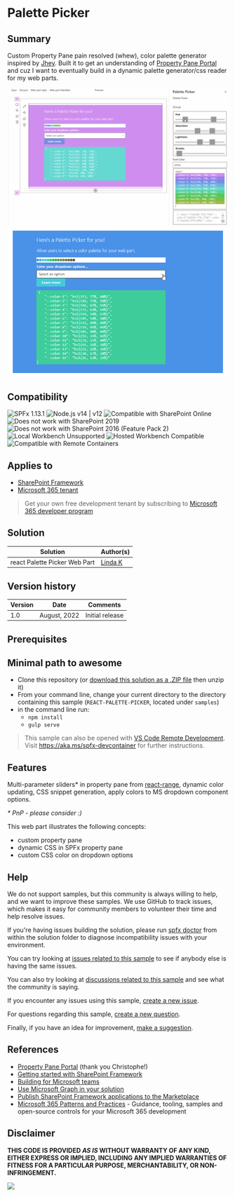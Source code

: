 # Palette Picker

## Summary

Custom Property Pane pain resolved (whew), color palette generator inspired by [Jhey](https://codepen.io/jh3y/pen/rNjbmBQ?editors=0011).
Built it to get an understanding of [Property Pane Portal](https://www.npmjs.com/package/property-pane-portal) and cuz I want to eventually build in a dynamic palette generator/css reader for my web parts.

![property pane view](images/palettePickerWebPart.gif)
![after save and refresh](images/palettePickerWebPartAfterSaveAndRefresh.gif)

## Compatibility

![SPFx 1.13.1](https://img.shields.io/badge/SPFx-1.12.1-green.svg)
![Node.js v14 | v12](https://img.shields.io/badge/Node.js-v14%20%7C%20v12-green.svg)
![Compatible with SharePoint Online](https://img.shields.io/badge/SharePoint%20Online-Compatible-green.svg)
![Does not work with SharePoint 2019](https://img.shields.io/badge/SharePoint%20Server%202019-Incompatible-red.svg "SharePoint Server 2019 requires SPFx 1.4.1 or lower")
![Does not work with SharePoint 2016 (Feature Pack 2)](https://img.shields.io/badge/SharePoint%20Server%202016%20(Feature%20Pack%202)-Incompatible-red.svg "SharePoint Server 2016 Feature Pack 2 requires SPFx 1.1")
![Local Workbench Unsupported](https://img.shields.io/badge/Local%20Workbench-Unsupported-red.svg "Local workbench is no longer available as of SPFx 1.13 and above")
![Hosted Workbench Compatible](https://img.shields.io/badge/Hosted%20Workbench-Compatible-green.svg)
![Compatible with Remote Containers](https://img.shields.io/badge/Remote%20Containers-Compatible-green.svg)

## Applies to

* [SharePoint Framework](https://docs.microsoft.com/sharepoint/dev/spfx/sharepoint-framework-overview)
* [Microsoft 365 tenant](https://docs.microsoft.com/sharepoint/dev/spfx/set-up-your-development-environment)

> Get your own free development tenant by subscribing to [Microsoft 365 developer program](http://aka.ms/o365devprogram)

## Solution

Solution|Author(s)
--------|---------
react Palette Picker Web Part | [Linda K](https://github.com/flowerbot)


## Version history

Version|Date|Comments
-------|----|--------
1.0|August, 2022|Initial release


## Prerequisites

<!--
Any special pre-requisites? Include any lists, permissions, offerings to the demo gods, or whatever else needs to be done for this web part to work.

Please describe the steps to configure the pre-requisites. Feel free to add screen shots, but make sure that there is a text description of the steps to perform.
 
-->

## Minimal path to awesome


* Clone this repository (or [download this solution as a .ZIP file](https://pnp.github.io/download-partial/?url=https://github.com/pnp/sp-dev-fx-webparts/tree/main/samples/REACT-PALETTE-PICKER) then unzip it)
* From your command line, change your current directory to the directory containing this sample (`REACT-PALETTE-PICKER`, located under `samples`)
* in the command line run:
  * `npm install`
  * `gulp serve`

> This sample can also be opened with [VS Code Remote Development](https://code.visualstudio.com/docs/remote/remote-overview). Visit <https://aka.ms/spfx-devcontainer> for further instructions.


## Features

Multi-parameter sliders* in property pane from [react-range](https://www.npmjs.com/package/react-range), dynamic color updating, CSS snippet generation, apply colors to MS dropdown component options.  

 *\* PnP - please consider :)*

This web part illustrates the following concepts:

* custom property pane
* dynamic CSS in SPFx property pane
* custom CSS color on dropdown options

## Help

We do not support samples, but this community is always willing to help, and we want to improve these samples. We use GitHub to track issues, which makes it easy for  community members to volunteer their time and help resolve issues.

If you're having issues building the solution, please run [spfx doctor](https://pnp.github.io/cli-microsoft365/cmd/spfx/spfx-doctor/) from within the solution folder to diagnose incompatibility issues with your environment.

You can try looking at [issues related to this sample](https://github.com/pnp/sp-dev-fx-webparts/issues?q=label%3A%22sample%3A%20REACT-PALETTE-PICKER%22) to see if anybody else is having the same issues.

You can also try looking at [discussions related to this sample](https://github.com/pnp/sp-dev-fx-webparts/discussions?discussions_q=REACT-PALETTE-PICKER) and see what the community is saying.

If you encounter any issues using this sample, [create a new issue](https://github.com/pnp/sp-dev-fx-webparts/issues/new?assignees=&labels=Needs%3A+Triage+%3Amag%3A%2Ctype%3Abug-suspected%2Csample%3A%20REACT-PALETTE-PICKER&template=bug-report.yml&sample=REACT-PALETTE-PICKER&authors=@flowerbot&title=REACT-PALETTE-PICKER%20-%20).

For questions regarding this sample, [create a new question](https://github.com/pnp/sp-dev-fx-webparts/issues/new?assignees=&labels=Needs%3A+Triage+%3Amag%3A%2Ctype%3Aquestion%2Csample%3A%20REACT-PALETTE-PICKER&template=question.yml&sample=REACT-PALETTE-PICKER&authors=@flowerbot&title=REACT-PALETTE-PICKER%20-%20).

Finally, if you have an idea for improvement, [make a suggestion](https://github.com/pnp/sp-dev-fx-webparts/issues/new?assignees=&labels=Needs%3A+Triage+%3Amag%3A%2Ctype%3Aenhancement%2Csample%3A%20REACT-PALETTE-PICKER&template=suggestion.yml&sample=REACT-PALETTE-PICKER&authors=@flowerbot&title=REACT-PALETTE-PICKER%20-%20).

## References

* [Property Pane Portal](https://blog.pathtosharepoint.com/2021/07/29/introducing-the-property-pane-portal/) (thank you Christophe!)
* [Getting started with SharePoint Framework](https://docs.microsoft.com/en-us/sharepoint/dev/spfx/set-up-your-developer-tenant)
* [Building for Microsoft teams](https://docs.microsoft.com/en-us/sharepoint/dev/spfx/build-for-teams-overview)
* [Use Microsoft Graph in your solution](https://docs.microsoft.com/en-us/sharepoint/dev/spfx/web-parts/get-started/using-microsoft-graph-apis)
* [Publish SharePoint Framework applications to the Marketplace](https://docs.microsoft.com/en-us/sharepoint/dev/spfx/publish-to-marketplace-overview)
* [Microsoft 365 Patterns and Practices](https://aka.ms/m365pnp) - Guidance, tooling, samples and open-source controls for your Microsoft 365 development

## Disclaimer

**THIS CODE IS PROVIDED *AS IS* WITHOUT WARRANTY OF ANY KIND, EITHER EXPRESS OR IMPLIED, INCLUDING ANY IMPLIED WARRANTIES OF FITNESS FOR A PARTICULAR PURPOSE, MERCHANTABILITY, OR NON-INFRINGEMENT.**

<img src="https://pnptelemetry.azurewebsites.net/sp-dev-fx-webparts/samples/REACT-PALETTE-PICKER" />
